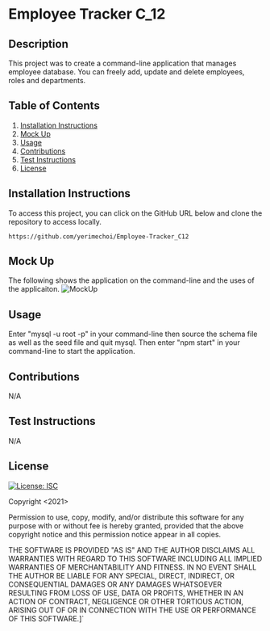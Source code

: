 # Employee Tracker C_12
  
## Description
This project was to create a command-line application that manages employee database. You can freely add, update and delete employees, roles and departments.

## Table of Contents
 1. [ Installation Instructions ](#installationInstructions)
 2. [ Mock Up ](#mockUp)
 3. [ Usage ](#usage)
 4. [ Contributions ](#contributions)
 5. [ Test Instructions ](#testInstructions)
 6. [ License ](#license)

  <a name="installationInstructions"></a>
  ## Installation Instructions
  To access this project, you can click on the GitHub URL below and clone the repository to access locally.

    https://github.com/yerimechoi/Employee-Tracker_C12

  <a name="mockUp"></a>
  ## Mock Up
  The following shows the application on the command-line and the uses of the applicaiton. 
  ![MockUp](./Assets/Challenge_12.gif)

  <a name="usage"></a>
  ## Usage
  Enter "mysql -u root -p" in your command-line then source the schema file as well as the seed file and quit mysql. Then enter "npm start" in your command-line to start the application.

  <a name="contributions"></a>
  ## Contributions
  N/A

  <a name="testInstructions"></a>
  ## Test Instructions
  N/A

  <a name="license"></a>
  ## License
  [![License: ISC](https://img.shields.io/badge/License-ISC-blue.svg)](https://opensource.org/licenses/ISC)

  Copyright <2021> <yerimechoi>
  
  Permission to use, copy, modify, and/or distribute this software for any purpose with or without fee is hereby granted, provided that the above copyright notice and this permission notice appear in all copies.
  
  THE SOFTWARE IS PROVIDED "AS IS" AND THE AUTHOR DISCLAIMS ALL WARRANTIES WITH REGARD TO THIS SOFTWARE INCLUDING ALL IMPLIED WARRANTIES OF MERCHANTABILITY AND FITNESS. IN NO EVENT SHALL THE AUTHOR BE LIABLE FOR ANY SPECIAL, DIRECT, INDIRECT, OR CONSEQUENTIAL DAMAGES OR ANY DAMAGES WHATSOEVER RESULTING FROM LOSS OF USE, DATA OR PROFITS, WHETHER IN AN ACTION OF CONTRACT, NEGLIGENCE OR OTHER TORTIOUS ACTION, ARISING OUT OF OR IN CONNECTION WITH THE USE OR PERFORMANCE OF THIS SOFTWARE.]`